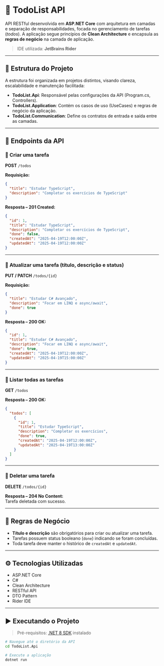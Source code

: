 # 📝 TodoList API

API RESTful desenvolvida em **ASP.NET Core** com arquitetura em camadas e separação de responsabilidades, focada no gerenciamento de tarefas (_todos_). A aplicação segue princípios de **Clean Architecture** e encapsula as **regras de negócio** na camada de aplicação.

> IDE utilizada: **JetBrains Rider**

---

## 📁 Estrutura do Projeto

A estrutura foi organizada em projetos distintos, visando clareza, escalabilidade e manutenção facilitada:

- **TodoList.Api**: Responsável pelas configurações da API (Program.cs, Controllers).
- **TodoList.Application**: Contém os casos de uso (UseCases) e regras de negócio da aplicação.
- **TodoList.Communication**: Define os contratos de entrada e saída entre as camadas.

---

## 🚀 Endpoints da API

### 🔸 Criar uma tarefa

**POST** `/todos`

**Requisição:**

```json
{
  "title": "Estudar TypeScript",
  "description": "Completar os exercícios de TypeScript"
}
```

**Resposta – 201 Created:**

```json
{
  "id": 1,
  "title": "Estudar TypeScript",
  "description": "Completar os exercícios de TypeScript",
  "done": false,
  "createdAt": "2025-04-19T12:00:00Z",
  "updatedAt": "2025-04-19T12:00:00Z"
}
```

---

### 🔸 Atualizar uma tarefa (título, descrição e status)

**PUT / PATCH** `/todos/{id}`

**Requisição:**

```json
{
  "title": "Estudar C# Avançado",
  "description": "Focar em LINQ e async/await",
  "done": true
}
```

**Resposta – 200 OK:**

```json
{
  "id": 1,
  "title": "Estudar C# Avançado",
  "description": "Focar em LINQ e async/await",
  "done": true,
  "createdAt": "2025-04-19T12:00:00Z",
  "updatedAt": "2025-04-19T15:00:00Z"
}
```

---

### 🔸 Listar todas as tarefas

**GET** `/todos`

**Resposta – 200 OK:**

```json
{
  "todos": [
    {
      "id": 1,
      "title": "Estudar TypeScript",
      "description": "Completar os exercícios",
      "done": true,
      "createdAt": "2025-04-19T12:00:00Z",
      "updatedAt": "2025-04-19T13:00:00Z"
    }
  ]
}
```

---

### 🔸 Deletar uma tarefa

**DELETE** `/todos/{id}`

**Resposta – 204 No Content:**  
Tarefa deletada com sucesso.

---

## 🧠 Regras de Negócio

- **Título e descrição** são obrigatórios para criar ou atualizar uma tarefa.
- Tarefas possuem status booleano (`done`) indicando se foram concluídas.
- Toda tarefa deve manter o histórico de `createdAt` e `updatedAt`.

---

## ⚙️ Tecnologias Utilizadas

- ASP.NET Core
- C#
- Clean Architecture
- RESTful API
- DTO Pattern
- Rider IDE

---

## ▶️ Executando o Projeto

> Pré-requisitos: [.NET 8 SDK](https://dotnet.microsoft.com/download) instalado

```bash
# Navegue até o diretório da API
cd TodoList.Api

# Execute a aplicação
dotnet run
```